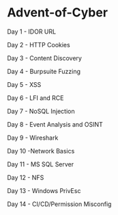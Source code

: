 # Advent-of-Cyber

Day 1 - IDOR URL

Day 2 - HTTP Cookies

Day 3 - Content Discovery

Day 4 - Burpsuite Fuzzing

Day 5 - XSS

Day 6 - LFI and RCE

Day 7 - NoSQL Injection

Day 8 - Event Analysis and OSINT

Day 9 - Wireshark

Day 10 -Network Basics

Day 11 - MS SQL Server

Day 12 - NFS

Day 13 - Windows PrivEsc

Day 14 - CI/CD/Permission Misconfig
